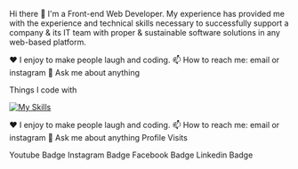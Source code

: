 Hi there 👋
I'm a Front-end Web Developer. My experience has provided me with the experience and technical skills necessary to successfully support a company & its IT team with proper & sustainable software solutions in any web-based platform.

♥️ I enjoy to make people laugh and coding.
📫 How to reach me: email or instagram
💬 Ask me about anything



Things I code with


[![My Skills](https://skillicons.dev/icons?i=html,css,javascript,react,py,nextjs,git,github,flutter,vite,vim)](https://skillicons.dev)

♥️ I enjoy to make people laugh and coding.
📫 How to reach me: email or instagram
💬 Ask me about anything
Profile Visits
<!---
Abdelmoula-ossama-Ezzaouia/Abdelmoula-ossama-Ezzaouia is a ✨ special ✨ repository because its `README.md` (this file) appears on your GitHub profile.
You can click the Preview link to take a look at your changes.
--->
Youtube Badge Instagram Badge Facebook Badge Linkedin Badge
